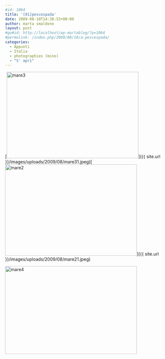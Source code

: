 ```yaml
---
#id: 1064
title: '[01]pescespada'
date: 2009-08-10T14:38:53+00:00
author: marta smaldone
layout: post
#gu#id: http://localhost/wp-martablog/?p=1064
#permalink: /index.php/2009/08/10/a-pescespada/
categories:
  - Appunti
  - Italia
  - photographies (mine)
  - "S' aprì"
---
```

[<img class="aligncenter size-full wp-image-1981" title="mare3" src="{{ site.url }}/images/uploads/2009/08/mare31.jpeg" alt="mare3" width="425" height="278" srcset="{{ site.url }}/images/uploads/2009/08/mare31.jpeg 425w, {{ site.url }}/images/uploads/2009/08/mare31-300x196.jpeg 300w" sizes="(max-width: 425px) 100vw, 425px" />]({{ site.url }}/images/uploads/2009/08/mare31.jpeg)[<img class="aligncenter size-full wp-image-1982" title="mare2" src="{{ site.url }}/images/uploads/2009/08/mare21.jpeg" alt="mare2" width="425" height="294" srcset="{{ site.url }}/images/uploads/2009/08/mare21.jpeg 425w, {{ site.url }}/images/uploads/2009/08/mare21-300x208.jpeg 300w" sizes="(max-width: 425px) 100vw, 425px" />]({{ site.url }}/images/uploads/2009/08/mare21.jpeg)

<p style="text-align: center;">
  <p>
    <a href="{{ site.url }}/images/uploads/2009/08/mare41.jpeg"><img class="aligncenter size-full wp-image-1980" title="mare4" src="{{ site.url }}/images/uploads/2009/08/mare41.jpeg" alt="mare4" width="425" height="283" srcset="{{ site.url }}/images/uploads/2009/08/mare41.jpeg 425w, {{ site.url }}/images/uploads/2009/08/mare41-300x200.jpeg 300w" sizes="(max-width: 425px) 100vw, 425px" /></a>
  </p>
  
  <p style="text-align: center;">
    <p style="text-align: center;">